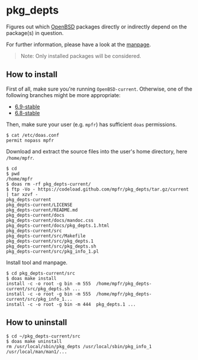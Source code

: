 # pkg_depts

Figures out which [OpenBSD](https://www.openbsd.org) packages directly or indirectly depend on the package(s) in question.

For further information, please have a look at the [manpage](https://mpfr.github.io/pkg_depts/pkg_depts.1.html).

> Note: Only installed packages will be considered.

## How to install

First of all, make sure you're running `OpenBSD-current`. Otherwise, one of the following branches might be more appropriate:
* [6.9-stable](https://github.com/mpfr/pkg_depts/tree/6.9-stable)
* [6.8-stable](https://github.com/mpfr/pkg_depts/tree/6.8-stable)

Then, make sure your user (e.g. `mpfr`) has sufficient `doas` permissions.

```
$ cat /etc/doas.conf
permit nopass mpfr
```

Download and extract the source files into the user's home directory, here `/home/mpfr`.

```
$ cd
$ pwd
/home/mpfr
$ doas rm -rf pkg_depts-current/
$ ftp -Vo - https://codeload.github.com/mpfr/pkg_depts/tar.gz/current | tar xzvf -
pkg_depts-current
pkg_depts-current/LICENSE
pkg_depts-current/README.md
pkg_depts-current/docs
pkg_depts-current/docs/mandoc.css
pkg_depts-current/docs/pkg_depts.1.html
pkg_depts-current/src
pkg_depts-current/src/Makefile
pkg_depts-current/src/pkg_depts.1
pkg_depts-current/src/pkg_depts.sh
pkg_depts-current/src/pkg_info_1.pl
```

Install tool and manpage.

```
$ cd pkg_depts-current/src
$ doas make install
install -c -o root -g bin -m 555  /home/mpfr/pkg_depts-current/src/pkg_depts.sh ...
install -c -o root -g bin -m 555  /home/mpfr/pkg_depts-current/src/pkg_info_1...
install -c -o root -g bin -m 444  pkg_depts.1 ...
```

## How to uninstall

```
$ cd ~/pkg_depts-current/src
$ doas make uninstall
rm /usr/local/sbin/pkg_depts /usr/local/sbin/pkg_info_1 /usr/local/man/man1/...
```
